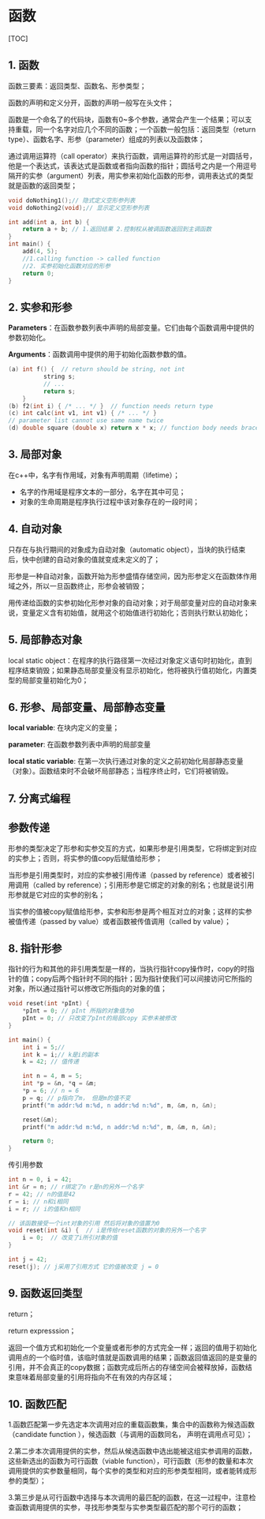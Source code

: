 # 函数

[TOC]



## 1. 函数

函数三要素：返回类型、函数名、形参类型；

函数的声明和定义分开，函数的声明一般写在头文件；

函数是一个命名了的代码块，函数有0~多个参数，通常会产生一个结果；可以支持重载，同一个名字对应几个不同的函数；一个函数一般包括：返回类型（return type）、函数名字、形参（parameter）组成的列表以及函数体；

通过调用运算符（call operator）来执行函数，调用运算符的形式是一对圆括号，他是一个表达式，该表达式是函数或者指向函数的指针；圆括号之内是一个用逗号隔开的实参（argument）列表，用实参来初始化函数的形参，调用表达式的类型就是函数的返回类型；

```c++
void doNothing1();// 隐式定义空形参列表
void doNothing2(void);// 显示定义空形参列表

int add(int a, int b) {
    return a + b; // 1.返回结果 2.控制权从被调函数返回到主调函数
}
int main() {
    add(4, 5); 
    //1.calling function -> called function
    //2. 实参初始化函数对应的形参
    return 0;
}
```

## 2. 实参和形参

**Parameters**：在函数参数列表中声明的局部变量。它们由每个函数调用中提供的参数初始化。

**Arguments**：函数调用中提供的用于初始化函数参数的值。

```c++
(a) int f() {  // return should be string, not int
          string s;
          // ...
          return s;
    }
(b) f2(int i) { /* ... */ }  // function needs return type
(c) int calc(int v1, int v1) { /* ... */ } 
// parameter list cannot use same name twice
(d) double square (double x) return x * x; // function body needs braces
```

## 3. 局部对象

在c++中，名字有作用域，对象有声明周期（lifetime）；

- 名字的作用域是程序文本的一部分，名字在其中可见；
- 对象的生命周期是程序执行过程中该对象存在的一段时间；

## 4. 自动对象

只存在与执行期间的对象成为自动对象（automatic object），当块的执行结束后，快中创建的自动对象的值就变成未定义的了；

形参是一种自动对象，函数开始为形参盛情存储空间，因为形参定义在函数体作用域之外，所以一旦函数终止，形参会被销毁；

用传递给函数的实参初始化形参对象的自动对象；对于局部变量对应的自动对象来说，变量定义含有初始值，就用这个初始值进行初始化；否则执行默认初始化；

## 5. 局部静态对象

local static object：在程序的执行路径第一次经过对象定义语句时初始化，直到程序结束销毁；如果静态局部变量没有显示初始化，他将被执行值初始化，内置类型的局部变量初始化为0；

## 6. 形参、局部变量、局部静态变量

**local variable**: 在块内定义的变量；

**parameter**: 在函数参数列表中声明的局部变量

**local static variable**: 在第一次执行通过对象的定义之前初始化局部静态变量（对象）。函数结束时不会破坏局部静态；当程序终止时，它们将被销毁。

## 7. 分离式编程

## 参数传递

形参的类型决定了形参和实参交互的方式，如果形参是引用类型，它将绑定到对应的实参上；否则，将实参的值copy后赋值给形参；

当形参是引用类型时，对应的实参被引用传递（passed by reference）或者被引用调用（called by reference）；引用形参是它绑定的对象的别名；也就是说引用形参就是它对应的实参的别名；

当实参的值被copy赋值给形参，实参和形参是两个相互对立的对象；这样的实参被值传递（passed by value）或者函数被传值调用（called by value）；

## 8. 指针形参

指针的行为和其他的非引用类型是一样的，当执行指针copy操作时，copy的时指针的值；copy后两个指针时不同的指针；因为指针使我们可以间接访问它所指的对象，所以通过指针可以修改它所指向的对象的值；

```c++
void reset(int *pInt) {
    *pInt = 0; // pInt 所指的对象值为0
    pInt = 0; // 只改变了pInt的局部copy 实参未被修改
}

int main() {
    int i = 5;//
    int k = i;// k是i的副本
    k = 42; // 值传递

    int n = 4, m = 5;
    int *p = &n, *q = &m;
    *p = 6; // n = 6
    p = q; // p指向了m， 但是m的值不变
    printf("m addr:%d m:%d, n addr:%d n:%d", m, &m, n, &n);

    reset(&m);
    printf("m addr:%d m:%d, n addr:%d n:%d", m, &m, n, &n);

    return 0;
}
```

传引用参数

```c++
int n = 0, i = 42;
int &r = n; // r绑定了n r是n的另外一个名字
r = 42; // n的值是42
r = i; // n和i相同
i = r; // i的值和n相同

// 该函数接受一个int对象的引用 然后将对象的值置为0
void reset(int &i) {  // i是传给reset函数的对象的另外一个名字
    i = 0;  // 改变了i所引对象的值
}

int j = 42;
reset(j); // j采用了引用方式 它的值被改变 j = 0

```

## 9. 函数返回类型

return；

return expresssion；

返回一个值方式和初始化一个变量或者形参的方式完全一样；返回的值用于初始化调用点的一个临时值，该临时值就是函数调用的结果；函数返回值返回的是变量的引用，并不会真正的copy数据；函数完成后所占的存储空间会被释放掉，函数结束意味着局部变量的引用将指向不在有效的内存区域；

## 10. 函数匹配

1.函数匹配第一步先选定本次调用对应的重载函数集，集合中的函数称为候选函数（candidate  function ），候选函数（与调用的函数同名， 声明在调用点可见）；

2.第二步本次调用提供的实参，然后从候选函数中选出能被这组实参调用的函数，这些新选出的函数为可行函数（viable function），可行函数（形参的数量和本次调用提供的实参数量相同，每个实参的类型和对应的形参类型相同，或者能转成形参的类型）；

3.第三步是从可行函数中选择与本次调用的最匹配的函数，在这一过程中，注意检查函数调用提供的实参，寻找形参类型与实参类型最匹配的那个可行的函数；







